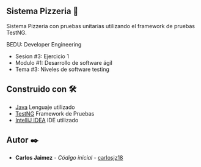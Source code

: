 ## Sistema Pizzeria 🍕

Sistema Pizzeria con pruebas unitarias utilizando el framework de pruebas TestNG.

BEDU: Developer Engineering
* Sesion #3: Ejercicio 1
* Modulo #1: Desarrollo de software ágil
* Tema #3: Niveles de software testing


## Construido con 🛠️

* [Java]() Lenguaje utilizado
* [TestNG]() Framework de Pruebas
* [IntelliJ IDEA]() IDE utilizado

## Autor ✒️

* **Carlos Jaimez** - *Código inicial* - [carlosjz18](https://github.com/carlosjz18)
